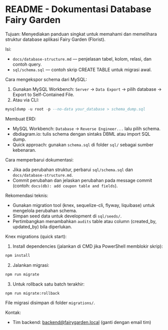 # README - Dokumentasi Database Fairy Garden

Tujuan: Menyediakan panduan singkat untuk memahami dan memelihara struktur database aplikasi Fairy Garden (Florist).

Isi:
- `docs/database-structure.md` — penjelasan tabel, kolom, relasi, dan contoh query.
- `sql/schema.sql` — contoh skrip CREATE TABLE untuk migrasi awal.

Cara mengekspor schema dari MySQL:
1. Gunakan MySQL Workbench: `Server` -> `Data Export` -> pilih database -> Export to Self-Contained File.
2. Atau via CLI:

```sql
mysqldump -u root -p --no-data your_database > schema_dump.sql
```

Membuat ERD:
- MySQL Workbench: `Database` -> `Reverse Engineer...` lalu pilih schema.
- dbdiagram.io: tulis schema dengan sintaks DBML atau import SQL dump.
- Quick approach: gunakan `schema.sql` di folder `sql/` sebagai sumber kebenaran.

Cara memperbarui dokumentasi:
- Jika ada perubahan struktur, perbarui `sql/schema.sql` dan `docs/database-structure.md`.
- Commit perubahan dan jelaskan perubahan pada message commit (contoh: `docs(db): add coupon table and fields`).

Rekomendasi teknis:
- Gunakan migration tool (knex, sequelize-cli, flyway, liquibase) untuk mengelola perubahan schema.
- Simpan seed data untuk development di `sql/seeds/`.
- Pertimbangkan menambahkan `audits` table atau column (created_by, updated_by) bila diperlukan.

Knex migrations (quick start):

1. Install dependencies (jalankan di CMD jika PowerShell memblokir skrip):

```bash
npm install
```

2. Jalankan migrasi:

```bash
npm run migrate
```

3. Untuk rollback satu batch terakhir:

```bash
npm run migrate:rollback
```

File migrasi disimpan di folder `migrations/`.

Kontak:
- Tim backend: backend@fairygarden.local (ganti dengan email tim)
